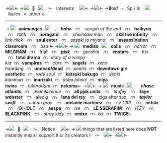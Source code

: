 ->![](https://media.discordapp.net/attachments/971949709293924362/1102362475925622804/image0.jpg)<-
->![](https://media.discordapp.net/attachments/971949709293924362/1102350139303149678/image1.jpg)͏͏͏͏͏͏⠀🐇⠀![](https://media.discordapp.net/attachments/971949709293924362/1102350139097632898/image0.jpg)͏͏͏͏͏͏⠀ 〜 ͏͏͏͏͏͏⠀Interest*s* ͏͏͏͏͏͏⠀ ![](https://media.discordapp.net/attachments/971949709293924362/1102355400797458563/image0.jpg)<-
->![](https://cdn.discordapp.com/attachments/1117628873828466738/1170232192761339964/blur_edges_16.jpg?ex=65584aa8&is=6545d5a8&hm=036a6a7e98d4ded77dcf67b12ef1540e53e4d783c24f3b8954ff30d0f9dbe028&)<-
->**B**o*ld*⠀=⠀Sp / In ⠀![](https://media.discordapp.net/attachments/971949709293924362/1102353172175003648/image0.jpg) ⠀**I**ta*lics*⠀=⠀other <-
***
-> ![](https://media.discordapp.net/attachments/971949709293924362/1102350139303149678/image1.jpg)͏͏͏͏͏͏⠀**animangas**⠀![](https://media.discordapp.net/attachments/971949709293924362/1102350139097632898/image0.jpg)͏͏͏͏͏͏⠀ ◞͏͏͏͏͏͏⠀ **bnha** ⠀⩋͏͏͏͏͏͏⠀ *seraph of the end* ⠀⩋͏͏͏͏͏͏⠀ **haikyuu** ⠀⩋͏͏͏͏͏͏⠀ *tbhk* ⠀⩋͏͏͏͏͏͏⠀ **noragami** ⠀⩋͏͏͏͏͏͏⠀ *chainsaw man* ⠀⩋͏͏͏͏͏͏⠀ **sk8 the infinity** ⠀⩋͏͏͏͏͏͏⠀ *link click* ⠀⩋͏͏͏͏͏͏⠀ **soul eater** ⠀⩋͏͏͏͏͏͏⠀ *sasaki to miyano* ⠀⩋͏͏͏͏͏͏⠀ **assassination classroom** ⠀⩋͏͏͏͏͏͏⠀ *bsd* <-
->![](https://media.discordapp.net/attachments/971949709293924362/1102360497795383357/image0.jpg)<-
-> ![](https://media.discordapp.net/attachments/971949709293924362/1102350139303149678/image1.jpg)͏͏͏͏͏͏⠀**medias**⠀![](https://media.discordapp.net/attachments/971949709293924362/1102350139097632898/image0.jpg) ⠀**dolls** ⠀⩋͏͏͏͏͏͏⠀ *horror* ⠀⩋͏͏͏͏͏͏⠀ **MILGRAM** ⠀⩋͏͏͏͏͏͏⠀ fnaf ⠀⩋͏͏͏͏͏͏⠀ ***pjsk*** ⠀⩋͏͏͏͏͏͏⠀ *genshin* ⠀⩋͏͏͏͏͏͏⠀ **enstars** ⠀⩋͏͏͏͏͏͏⠀ hsr ⠀⩋͏͏͏͏͏͏⠀**total drama**⠀⩋͏͏͏͏͏͏⠀*diary of a wimpy kid*⠀⩋͏͏͏͏͏͏⠀**vampires**⠀⩋͏͏͏͏͏͏⠀*cars*⠀⩋͏͏͏͏͏͏⠀**angels**⠀⩋͏͏͏͏͏͏⠀*xeno hoarding*⠀⩋͏͏͏͏͏͏⠀**undead/dead**⠀⩋͏͏͏͏͏͏⠀*pearls*⠀⩋͏͏͏͏͏͏⠀**downtown girl aesthetic**⠀⩋͏͏͏͏͏͏⠀*rody soul*⠀⩋͏͏͏͏͏͏⠀**katsuki bakugo**⠀⩋͏͏͏͏͏͏⠀*denki kaminari*⠀⩋͏͏͏͏͏͏⠀**inarizaki**⠀⩋͏͏͏͏͏͏⠀*aoba johsai*⠀⩋͏͏͏͏͏͏⠀**miya twins**⠀⩋͏͏͏͏͏͏⠀*fukurodani*⠀⩋͏͏͏͏͏͏⠀**nekoma**<-
->![](https://media.discordapp.net/attachments/971949709293924362/1102360497795383357/image0.jpg)<-
-> ![](https://media.discordapp.net/attachments/971949709293924362/1102350139303149678/image1.jpg)͏͏͏͏͏͏⠀**music**⠀![](https://media.discordapp.net/attachments/971949709293924362/1102350139097632898/image0.jpg)⠀ ⠀ ***chase atlantic***⠀⩋͏͏͏͏͏͏⠀ *evanescence* ⠀⩋͏͏͏͏͏͏⠀ **all pjsk units** ⠀⩋͏͏͏͏͏͏⠀ *laufey* ⠀⩋͏͏͏͏͏͏⠀ **faye webster** ⠀⩋͏͏͏͏͏͏⠀ alex g ⠀⩋͏͏͏͏͏͏⠀ **lana del rey** ⠀⩋͏͏͏͏͏͏⠀ cigs after sex ⠀⩋͏͏͏͏͏͏⠀ ***taylor swift*** ⠀⩋͏͏͏͏͏͏⠀ *conan gray* ⠀⩋͏͏͏͏͏͏⠀ **melanie martinez** ⠀⩋͏͏͏͏͏͏⠀ *TV GIRL* ⠀⩋͏͏͏͏͏͏⠀ **mitski** ⠀⩋͏͏͏͏͏͏⠀ *(G)-IDLE* ⠀⩋͏͏͏͏͏͏⠀ **aespa** ⠀⩋͏͏͏͏͏͏⠀ *ive* ⠀⩋͏͏͏͏͏͏⠀ **LE SSERAFIM** ⠀⩋͏͏͏͏͏͏⠀ *ITZY* ⠀⩋͏͏͏͏͏͏⠀ **BLACKPINK** ⠀⩋͏͏͏͏͏͏⠀ *stray kids*⠀⩋͏͏͏͏͏͏⠀**nmixx**⠀⩋͏͏͏͏͏͏⠀*txt*⠀⩋͏͏͏͏͏͏⠀**TWICE**<-
***
->![](https://media.discordapp.net/attachments/971949709293924362/1102350139303149678/image1.jpg)͏͏͏͏͏͏⠀🐇⠀![](https://media.discordapp.net/attachments/971949709293924362/1102350139097632898/image0.jpg)͏͏͏͏͏͏⠀ 〜 ͏͏͏͏͏͏⠀Notic*e* ͏͏͏͏͏͏⠀ ![](https://media.discordapp.net/attachments/971949709293924362/1102355400797458563/image0.jpg)<-
-> ![](https://media.discordapp.net/attachments/971949709293924362/1102355400797458563/image0.jpg)   things that are listed here does **NOT** instantly mean I support it or its creators ! ⠀〜 ⠀![](https://media.discordapp.net/attachments/971949709293924362/1102353172175003648/image0.jpg)<-
->![](https://media.discordapp.net/attachments/971949709293924362/1102362760110669844/image0.jpg)<-